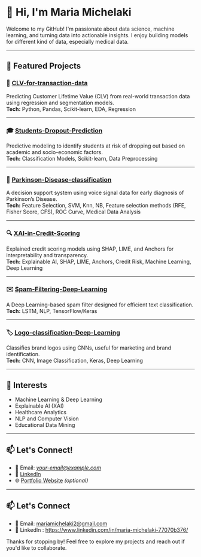 
# 👋 Hi, I'm Maria Michelaki

Welcome to my GitHub! I'm passionate about data science, machine learning, and turning data into actionable insights. I enjoy building models for different kind of data, especially medical data. 

---

## 🧠 Featured Projects

### 🧮 [CLV-for-transaction-data](https://github.com/Michelaki/CLV-for-transaction-data)
Predicting Customer Lifetime Value (CLV) from real-world transaction data using regression and segmentation models.  
**Tech:** Python, Pandas, Scikit-learn, EDA, Regression

---

### 🎓 [Students-Dropout-Prediction](https://github.com/Michelaki/Students-Dropout-Prediction)  
Predictive modeling to identify students at risk of dropping out based on academic and socio-economic factors.  
**Tech:** Classification Models, Scikit-learn, Data Preprocessing

---

### 🧠 [Parkinson-Disease-classification](https://github.com/Michelaki/Parkinson-Disease-classification)  
A decision support system using voice signal data for early diagnosis of Parkinson’s Disease.  
**Tech:** Feature Selection, SVM, Knn, NB, Feature selection methods (RFE, Fisher Score, CFS), ROC Curve, Medical Data Analysis

---

### 🔍 [XAI-in-Credit-Scoring](https://github.com/Michelaki/XAI-in-Credit-Scoring)  
Explained credit scoring models using SHAP, LIME, and Anchors for interpretability and transparency.  
**Tech:** Explainable AI, SHAP, LIME, Anchors, Credit Risk, Machine Learning, Deep Learning

---

### ✉️ [Spam-Filtering-Deep-Learning](https://github.com/Michelaki/Spam-Filtering-Deep-Learning)  
A Deep Learning-based spam filter designed for efficient text classification.  
**Tech:** LSTM, NLP, TensorFlow/Keras

---

### 🏷️ [Logo-classification-Deep-Learning](https://github.com/Michelaki/Logo-classification-Deep-Learning)  
Classifies brand logos using CNNs, useful for marketing and brand identification.  
**Tech:** CNN, Image Classification, Keras, Deep Learning

---

## 🧠 Interests
- Machine Learning & Deep Learning
- Explainable AI (XAI)
- Healthcare Analytics
- NLP and Computer Vision
- Educational Data Mining

---

## 📫 Let's Connect!
- 📧 Email: *your-email@example.com*
- 💼 [LinkedIn](https://www.linkedin.com/in/your-link/)
- 🌐 [Portfolio Website](https://yourwebsite.com) *(optional)*

---

## 📫 Let's Connect

- 📧 Email: mariamichelaki2@gmail.com
- 💼 LinkedIn :  https://www.linkedin.com/in/maria-michelaki-77070b376/


Thanks for stopping by! Feel free to explore my projects and reach out if you'd like to collaborate.

